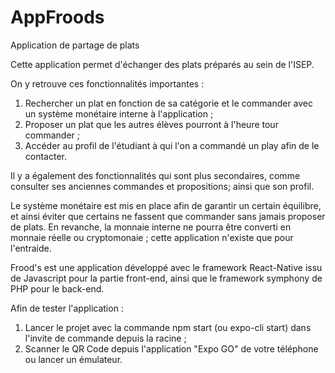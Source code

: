 # AppFroods
Application de partage de plats

Cette application permet d'échanger des plats préparés au sein de l'ISEP.

On y retrouve ces fonctionnalités importantes : 

1) Rechercher un plat en fonction de sa catégorie et le commander avec un système monétaire interne à l'application ; 
2) Proposer un plat que les autres élèves pourront à l'heure tour commander ; 
3) Accéder au profil de l'étudiant à qui l'on a commandé un play afin de le contacter.

Il y a également des fonctionnalités qui sont plus secondaires, comme consulter ses anciennes commandes et propositions; ainsi que son profil.

Le système monétaire est mis en place afin de garantir un certain équilibre, et ainsi éviter que certains ne fassent que commander sans jamais proposer de plats. 
En revanche, la monnaie interne ne pourra être converti en monnaie réelle ou cryptomonaie ; cette application n'existe que pour l'entraide.

Frood's est une application développé avec le framework React-Native issu de Javascript pour la partie front-end, ainsi que le framework symphony de PHP pour le back-end.

Afin de tester l'application : 
1) Lancer le projet avec la commande npm start (ou expo-cli start) dans l'invite de commande depuis la racine ; 
2) Scanner le QR Code depuis l'application "Expo GO" de votre téléphone ou lancer un émulateur.
